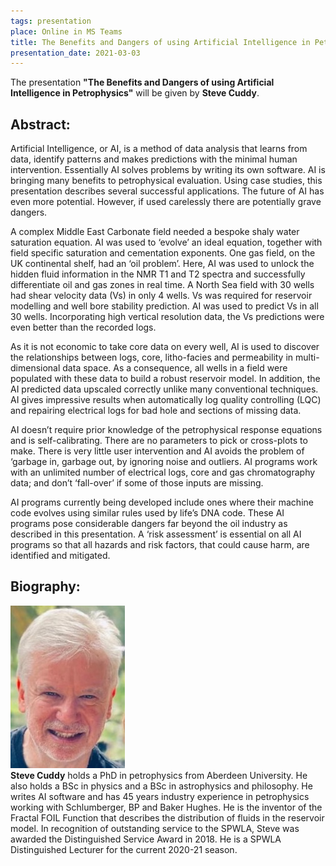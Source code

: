 ```yaml
---
tags: presentation 
place: Online in MS Teams
title: The Benefits and Dangers of using Artificial Intelligence in Petrophysics (Steve Cuddy)
presentation_date: 2021-03-03
---
```

The presentation **"The Benefits and Dangers of using Artificial Intelligence in Petrophysics"** will be given by **Steve Cuddy**.
 
## Abstract:

Artificial Intelligence, or AI, is a method of data analysis that learns from data, identify patterns and makes predictions with the minimal human intervention. Essentially AI solves problems by writing its own software. AI is bringing many benefits to petrophysical evaluation. Using case studies, this presentation describes several successful applications. The future of AI has even more potential. However, if used carelessly there are potentially grave dangers. 

A complex Middle East Carbonate field needed a bespoke shaly water saturation equation. AI was used to ‘evolve’ an ideal equation, together with field specific saturation and cementation exponents. One gas field, on the UK continental shelf, had an ‘oil problem’. Here, AI was used to unlock the hidden fluid information in the NMR T1 and T2 spectra and successfully differentiate oil and gas zones in real time. A North Sea field with 30 wells had shear velocity data (Vs) in only 4 wells. Vs was required for reservoir modelling and well bore stability prediction. AI was used to predict Vs in all 30 wells. Incorporating high vertical resolution data, the Vs predictions were even better than the recorded logs.

As it is not economic to take core data on every well, AI is used to discover the relationships between logs, core, litho-facies and permeability in multi-dimensional data space. As a consequence, all wells in a field were populated with these data to build a robust reservoir model. In addition, the AI predicted data upscaled correctly unlike many conventional techniques. AI gives impressive results when automatically log quality controlling (LQC) and repairing electrical logs for bad hole and sections of missing data. 

AI doesn’t require prior knowledge of the petrophysical response equations and is self-calibrating. There are no parameters to pick or cross-plots to make. There is very little user intervention and AI avoids the problem of ‘garbage in, garbage out, by ignoring noise and outliers. AI programs work with an unlimited number of electrical logs, core and gas chromatography data; and don’t ‘fall-over’ if some of those inputs are missing. 

AI programs currently being developed include ones where their machine code evolves using similar rules used by life’s DNA code. These AI programs pose considerable dangers far beyond the oil industry as described in this presentation. A ‘risk assessment’ is essential on all AI programs so that all hazards and risk factors, that could cause harm, are identified and mitigated.
 




## Biography:

<div class="grid">
  <div class="cell cell--shrink">
   <div class="card">
        <div class="card__image">
            <img class="image" src="/assets/archive/Cuddy.jpg" alt="Steve Cuddy"/>
        </div>
    </div>
  </div>
  <div class="cell cell--auto">
    <b>Steve Cuddy</b> holds a PhD in petrophysics from Aberdeen University. He also holds a BSc in physics and a BSc in astrophysics and philosophy. He writes AI software and has 45 years industry experience in petrophysics working with Schlumberger, BP and Baker Hughes. He is the inventor of the Fractal FOIL Function that describes the distribution of fluids in the reservoir model. In recognition of outstanding service to the SPWLA, Steve was awarded the Distinguished Service Award in 2018. He is a SPWLA Distinguished Lecturer for the current 2020-21 season. 
  </div>
</div>
 


